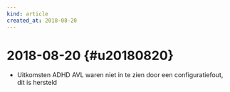 ```yaml
---
kind: article
created_at: 2018-08-20
---
```


# 2018-08-20 {#u20180820}

* Uitkomsten ADHD AVL waren niet in te zien door een configuratiefout, dit is hersteld

